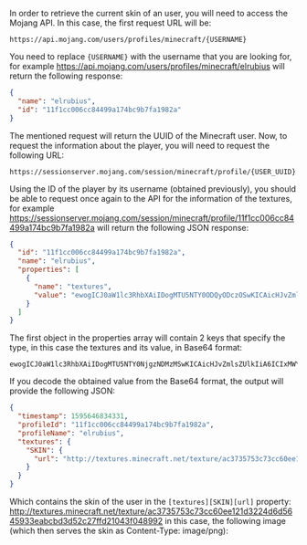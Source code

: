 <!-- https://ourcodeworld.com/articles/read/1293/how-to-retrieve-the-skin-of-a-minecraft-user-from-mojang-using-python-3 -->
<!-- https://wiki.vg/Mojang_API -->

In order to retrieve the current skin of an user, you will need to access the Mojang API. In this case, the first request URL will be:

```
https://api.mojang.com/users/profiles/minecraft/{USERNAME}
```

You need to replace `{USERNAME}` with the username that you are looking for, for example https://api.mojang.com/users/profiles/minecraft/elrubius will return the following response:

```json
{
  "name": "elrubius",
  "id": "11f1cc006cc84499a174bc9b7fa1982a"
}
```

The mentioned request will return the UUID of the Minecraft user. Now, to request the information about the player, you will need to request the following URL:

```
https://sessionserver.mojang.com/session/minecraft/profile/{USER_UUID}
```

Using the ID of the player by its username (obtained previously), you should be able to request once again to the API for the information of the textures, for example https://sessionserver.mojang.com/session/minecraft/profile/11f1cc006cc84499a174bc9b7fa1982a will return the following JSON response:

```json
{
  "id": "11f1cc006cc84499a174bc9b7fa1982a",
  "name": "elrubius",
  "properties": [
    {
      "name": "textures",
      "value": "ewogICJ0aW1lc3RhbXAiIDogMTU5NTY0ODQyODczOSwKICAicHJvZmlsZUlkIiA6ICIxMWYxY2MwMDZjYzg0NDk5YTE3NGJjOWI3ZmExOTgyYSIsCiAgInByb2ZpbGVOYW1lIiA6ICJlbHJ1Yml1cyIsCiAgInRleHR1cmVzIiA6IHsKICAgICJTS0lOIiA6IHsKICAgICAgInVybCIgOiAiaHR0cDovL3RleHR1cmVzLm1pbmVjcmFmdC5uZXQvdGV4dHVyZS9hYzM3MzU3NTNjNzNjYzYwZWUxMjFkMzIyNGQ2ZDU2NDU5MzNlYWJjYmQzZDUyYzI3ZmZkMjEwNDNmMDQ4OTkyIgogICAgfQogIH0KfQ=="
    }
  ]
}
```

The first object in the properties array will contain 2 keys that specify the type, in this case the textures and its value, in Base64 format:

```
ewogICJ0aW1lc3RhbXAiIDogMTU5NTY0NjgzNDMzMSwKICAicHJvZmlsZUlkIiA6ICIxMWYxY2MwMDZjYzg0NDk5YTE3NGJjOWI3ZmExOTgyYSIsCiAgInByb2ZpbGVOYW1lIiA6ICJlbHJ1Yml1cyIsCiAgInRleHR1cmVzIiA6IHsKICAgICJTS0lOIiA6IHsKICAgICAgInVybCIgOiAiaHR0cDovL3RleHR1cmVzLm1pbmVjcmFmdC5uZXQvdGV4dHVyZS9hYzM3MzU3NTNjNzNjYzYwZWUxMjFkMzIyNGQ2ZDU2NDU5MzNlYWJjYmQzZDUyYzI3ZmZkMjEwNDNmMDQ4OTkyIgogICAgfQogIH0KfQ==
```

If you decode the obtained value from the Base64 format, the output will provide the following JSON:

```json
{
  "timestamp": 1595646834331,
  "profileId": "11f1cc006cc84499a174bc9b7fa1982a",
  "profileName": "elrubius",
  "textures": {
    "SKIN": {
      "url": "http://textures.minecraft.net/texture/ac3735753c73cc60ee121d3224d6d5645933eabcbd3d52c27ffd21043f048992"
    }
  }
}
```

Which contains the skin of the user in the `[textures][SKIN][url]` property: http://textures.minecraft.net/texture/ac3735753c73cc60ee121d3224d6d5645933eabcbd3d52c27ffd21043f048992 in this case, the following image (which then serves the skin as Content-Type: image/png):